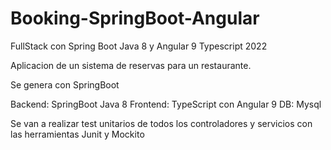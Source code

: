 # Booking-SpringBoot-Angular
FullStack con Spring Boot Java 8 y Angular 9 Typescript 2022


Aplicacion de un sistema de reservas para un restaurante.

Se genera con SpringBoot 

Backend: SpringBoot Java 8 
Frontend: TypeScript con Angular 9
DB: Mysql

Se van a realizar test unitarios de todos los controladores y servicios con las herramientas Junit y Mockito
